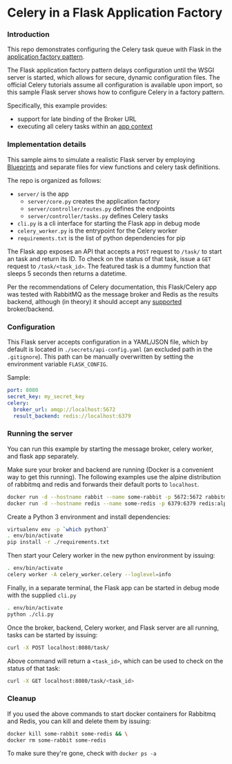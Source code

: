 # Celery in a Flask Application Factory

### Introduction

This repo demonstrates configuring the Celery task queue with Flask in the [application factory pattern](http://flask.pocoo.org/docs/0.12/patterns/appfactories/).


The Flask application factory pattern delays configuration until the WSGI server is started, which allows for secure, dynamic configuration files. The official Celery tutorials assume all configuration is available upon import, so this sample Flask server shows how to configure Celery in a factory pattern.

Specifically, this example provides:
- support for late binding of the Broker URL
- executing all celery tasks within an [app context](http://flask.pocoo.org/docs/0.12/patterns/celery/#configuring-celery)

### Implementation details

This sample aims to simulate a realistic Flask server by employing [Blueprints](http://flask.pocoo.org/docs/0.12/blueprints/) and separate files for view functions and celery task definitions.

The repo is organized as follows:
- `server/` is the app
  - `server/core.py` creates the application factory
  - `server/controller/routes.py` defines the endpoints
  - `server/controller/tasks.py` defines Celery tasks
- `cli.py` is a cli interface for starting the Flask app in debug mode
- `celery_worker.py` is the entrypoint for the Celery worker
- `requirements.txt` is the list of python dependencies for pip

The Flask app exposes an API that accepts a `POST` request to `/task/` to start an task and return its ID. To check on the status of that task, issue a `GET` request to `/task/<task_id>`. The featured task is a dummy function that sleeps 5 seconds then returns a datetime.

Per the recommendations of Celery documentation, this Flask/Celery app was tested with RabbitMQ as the message broker and Redis as the results backend, although (in theory) it should accept any [supported](http://docs.celeryproject.org/en/latest/getting-started/brokers/index.html#broker-overview) broker/backend.

### Configuration

This Flask server accepts configuration in a YAML/JSON file, which by default is located in `./secrets/api-config.yaml` (an excluded path in the `.gitignore`). This path can be manually overwritten by setting the environment variable `FLASK_CONFIG`.

Sample:
```yaml
port: 8080
secret_key: my_secret_key
celery:
  broker_url: amqp://localhost:5672
  result_backend: redis://localhost:6379
```

### Running the server

You can run this example by starting the message broker, celery worker, and flask app separately.

Make sure your broker and backend are running (Docker is a convenient way to get this running). The following examples use the alpine distribution of rabbitmq and redis and forwards their default ports to `localhost`.
```sh
docker run -d --hostname rabbit --name some-rabbit -p 5672:5672 rabbitmq:alpine
docker run -d --hostname redis --name some-redis -p 6379:6379 redis:alpine
```

Create a Python 3 environment and install dependencies:
```sh
virtualenv env -p `which python3`
. env/bin/activate
pip install -r ./requirements.txt
```

Then start your Celery worker in the new python environment by issuing:
```sh
. env/bin/activate
celery worker -A celery_worker.celery --loglevel=info
```

Finally, in a separate terminal, the Flask app can be started in debug mode with the supplied `cli.py`
```sh
. env/bin/activate
python ./cli.py
```

Once the broker, backend, Celery worker, and Flask server are all running, tasks can be started by issuing:
```sh
curl -X POST localhost:8080/task/
```

Above command will return a `<task_id>`, which can be used to check on the status of that task:
```sh
curl -X GET localhost:8080/task/<task_id>
```

### Cleanup

If you used the above commands to start docker containers for Rabbitmq and Redis, you can kill and delete them by issuing:
```sh
docker kill some-rabbit some-redis && \
docker rm some-rabbit some-redis
```

To make sure they're gone, check with `docker ps -a`
